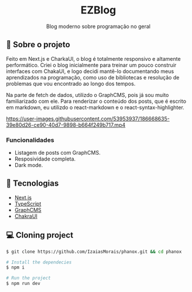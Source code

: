 <h1 align='center'>
   EZBlog
</h1>

<p align="center">Blog moderno sobre programação no geral</p>

## 📃 Sobre o projeto

Feito em Next.js e CharkaUI, o blog é totalmente responsivo e altamente performático. Criei o blog inicialmente para treinar um pouco construir interfaces com ChakaUI, e logo decidi mantê-lo documentando meus aprendizados na programação, como uso de bibliotecas e resolução de problemas que vou encontrado ao longo dos tempos. 

Na parte de fetch de dados, utilizdo o GraphCMS, pois já sou muito familiarizado com ele. Para renderizar o conteúdo dos posts, que é escrito em markdown, eu utilizdo o react-markdown e o react-syntax-highlighter.

https://user-images.githubusercontent.com/53953937/186668635-39e80d26-ce90-40d7-9898-b664f249b717.mp4

### Funcionalidades

- Listagem de posts com GraphCMS.
- Resposividade completa.
- Dark mode.

## 🚀 Tecnologias

- [Next.js](https://nextjs.org/)
- [TypeScript](https://www.typescriptlang.org/)
- [GraphCMS](https://hygraph.com/)
- [ChakraUI](https://chakra-ui.com/)

## 💻 Cloning project

```bash
$ git clone https://github.com/IzaiasMorais/phanox.git && cd phanox
```

```bash
# Install the dependecies
$ npm i

# Run the project
$ npm run dev

```


